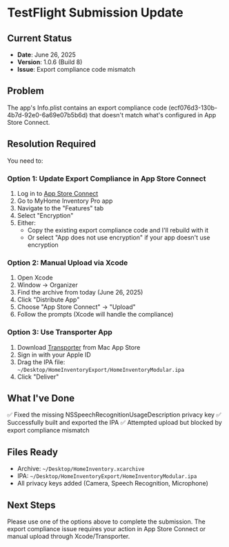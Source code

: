 # TestFlight Submission Update

## Current Status
- **Date**: June 26, 2025  
- **Version**: 1.0.6 (Build 8)
- **Issue**: Export compliance code mismatch

## Problem
The app's Info.plist contains an export compliance code (ecf076d3-130b-4b7d-92e0-6a69e07b5b6d) that doesn't match what's configured in App Store Connect.

## Resolution Required
You need to:

### Option 1: Update Export Compliance in App Store Connect
1. Log in to [App Store Connect](https://appstoreconnect.apple.com)
2. Go to MyHome Inventory Pro app
3. Navigate to the "Features" tab
4. Select "Encryption"
5. Either:
   - Copy the existing export compliance code and I'll rebuild with it
   - Or select "App does not use encryption" if your app doesn't use encryption

### Option 2: Manual Upload via Xcode
1. Open Xcode
2. Window → Organizer
3. Find the archive from today (June 26, 2025)
4. Click "Distribute App"
5. Choose "App Store Connect" → "Upload"
6. Follow the prompts (Xcode will handle the compliance)

### Option 3: Use Transporter App
1. Download [Transporter](https://apps.apple.com/us/app/transporter/id1450874784) from Mac App Store
2. Sign in with your Apple ID
3. Drag the IPA file: `~/Desktop/HomeInventoryExport/HomeInventoryModular.ipa`
4. Click "Deliver"

## What I've Done
✅ Fixed the missing NSSpeechRecognitionUsageDescription privacy key
✅ Successfully built and exported the IPA
✅ Attempted upload but blocked by export compliance mismatch

## Files Ready
- Archive: `~/Desktop/HomeInventory.xcarchive`
- IPA: `~/Desktop/HomeInventoryExport/HomeInventoryModular.ipa`
- All privacy keys added (Camera, Speech Recognition, Microphone)

## Next Steps
Please use one of the options above to complete the submission. The export compliance issue requires your action in App Store Connect or manual upload through Xcode/Transporter.